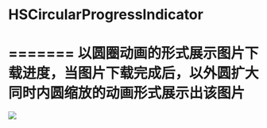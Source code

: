 # HSCircularProgressIndicator
=======
以圆圈动画的形式展示图片下载进度，当图片下载完成后，以外圆扩大同时内圆缩放的动画形式展示出该图片
=======
![](http://chuantu.biz/t5/22/1469609357x1035372881.gif)

